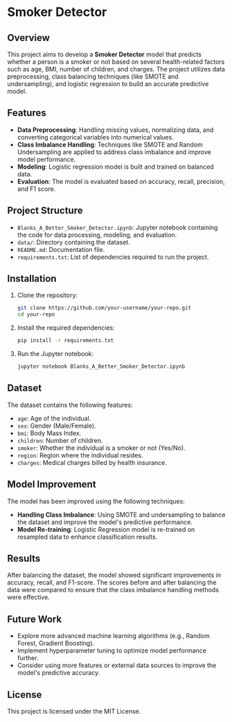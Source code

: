 
# Smoker Detector

## Overview

This project aims to develop a **Smoker Detector** model that predicts whether a person is a smoker or not based on several health-related factors such as age, BMI, number of children, and charges. The project utilizes data preprocessing, class balancing techniques (like SMOTE and undersampling), and logistic regression to build an accurate predictive model.

## Features

- **Data Preprocessing**: Handling missing values, normalizing data, and converting categorical variables into numerical values.
- **Class Imbalance Handling**: Techniques like SMOTE and Random Undersampling are applied to address class imbalance and improve model performance.
- **Modeling**: Logistic regression model is built and trained on balanced data.
- **Evaluation**: The model is evaluated based on accuracy, recall, precision, and F1 score.

## Project Structure

- `Blanks_A_Better_Smoker_Detector.ipynb`: Jupyter notebook containing the code for data processing, modeling, and evaluation.
- `data/`: Directory containing the dataset.
- `README.md`: Documentation file.
- `requirements.txt`: List of dependencies required to run the project.

## Installation

1. Clone the repository:
   ```bash
   git clone https://github.com/your-username/your-repo.git
   cd your-repo
   ```

2. Install the required dependencies:
   ```bash
   pip install -r requirements.txt
   ```

3. Run the Jupyter notebook:
   ```bash
   jupyter notebook Blanks_A_Better_Smoker_Detector.ipynb
   ```

## Dataset

The dataset contains the following features:

- `age`: Age of the individual.
- `sex`: Gender (Male/Female).
- `bmi`: Body Mass Index.
- `children`: Number of children.
- `smoker`: Whether the individual is a smoker or not (Yes/No).
- `region`: Region where the individual resides.
- `charges`: Medical charges billed by health insurance.

## Model Improvement

The model has been improved using the following techniques:

- **Handling Class Imbalance**: Using SMOTE and undersampling to balance the dataset and improve the model's predictive performance.
- **Model Re-training**: Logistic Regression model is re-trained on resampled data to enhance classification results.

## Results

After balancing the dataset, the model showed significant improvements in accuracy, recall, and F1-score. The scores before and after balancing the data were compared to ensure that the class imbalance handling methods were effective.

## Future Work

- Explore more advanced machine learning algorithms (e.g., Random Forest, Gradient Boosting).
- Implement hyperparameter tuning to optimize model performance further.
- Consider using more features or external data sources to improve the model's predictive accuracy.

## License

This project is licensed under the MIT License.
